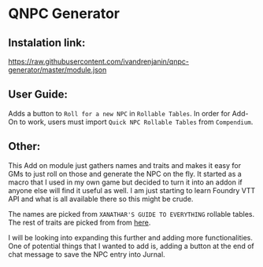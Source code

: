 # QNPC Generator

## Instalation link:
https://raw.githubusercontent.com/ivandrenjanin/qnpc-generator/master/module.json

## User Guide:

Adds a button to `Roll for a new NPC` in `Rollable Tables`.
In order for Add-On to work, users must import `Quick NPC Rollable Tables` from `Compendium`.

## Other:

This Add on module just gathers names and traits and makes it easy for GMs to just roll on those and generate the NPC on the fly. It started as a macro that I used in my own game but decided to turn it into an addon if anyone else will find it useful as well. I am just starting to learn Foundry VTT API and what is all available there so this might be crude.

The names are picked from `XANATHAR'S GUIDE TO EVERYTHING` rollable tables. The rest of traits are picked from from [here](https://www.reddit.com/r/DnD/comments/452r6r/a_massive_and_growing_resource_of_random_tables/).

I will be looking into expanding this further and adding more functionalities. One of potential things that I wanted to add is, adding a button at the end of chat message to save the NPC entry into Jurnal.
